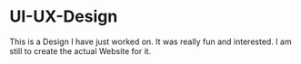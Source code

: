 # UI-UX-Design
This is a Design I have just worked on. It was really fun and interested. I am still to create the actual Website for it.

